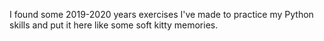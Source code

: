 I found some 2019-2020 years exercises I've made to practice my Python skills and put it here like some soft kitty memories.

